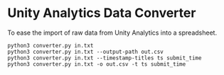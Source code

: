 # Unity Analytics Data Converter
To ease the import of raw data from Unity Analytics into a spreadsheet.
```
python3 converter.py in.txt
python3 converter.py in.txt --output-path out.csv
python3 converter.py in.txt --timestamp-titles ts submit_time
python3 converter.py in.txt -o out.csv -t ts submit_time
```
